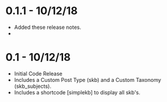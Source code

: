 # 0.1.1 - 10/12/18
- Added these release notes.
- 

# 0.1 - 10/12/18
- Initial Code Release
- Includes a Custom Post Type (skb) and a Custom Taxonomy (skb_subjects).
- Includes a shortcode [simplekb] to display all skb's.
